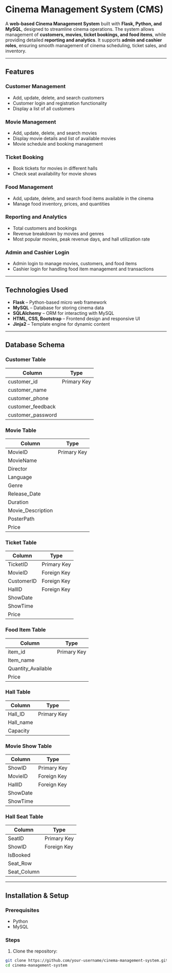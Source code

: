# Cinema Management System (CMS)

A **web-based Cinema Management System** built with **Flask, Python, and MySQL**, designed to streamline cinema operations. The system allows management of **customers, movies, ticket bookings, and food items**, while providing detailed **reporting and analytics**. It supports **admin and cashier roles**, ensuring smooth management of cinema scheduling, ticket sales, and inventory.

---

## Features

### Customer Management
- Add, update, delete, and search customers
- Customer login and registration functionality
- Display a list of all customers

### Movie Management
- Add, update, delete, and search movies
- Display movie details and list of available movies
- Movie schedule and booking management

### Ticket Booking
- Book tickets for movies in different halls
- Check seat availability for movie shows

### Food Management
- Add, update, delete, and search food items available in the cinema
- Manage food inventory, prices, and quantities

### Reporting and Analytics
- Total customers and bookings
- Revenue breakdown by movies and genres
- Most popular movies, peak revenue days, and hall utilization rate

### Admin and Cashier Login
- Admin login to manage movies, customers, and food items
- Cashier login for handling food item management and transactions

---

## Technologies Used
- **Flask** – Python-based micro web framework  
- **MySQL** – Database for storing cinema data  
- **SQLAlchemy** – ORM for interacting with MySQL  
- **HTML, CSS, Bootstrap** – Frontend design and responsive UI  
- **Jinja2** – Template engine for dynamic content  

---

## Database Schema

### Customer Table
| Column | Type |
|--------|------|
| customer_id | Primary Key |
| customer_name |  |
| customer_phone |  |
| customer_feedback |  |
| customer_password |  |

### Movie Table
| Column | Type |
|--------|------|
| MovieID | Primary Key |
| MovieName |  |
| Director |  |
| Language |  |
| Genre |  |
| Release_Date |  |
| Duration |  |
| Movie_Description |  |
| PosterPath |  |
| Price |  |

### Ticket Table
| Column | Type |
|--------|------|
| TicketID | Primary Key |
| MovieID | Foreign Key |
| CustomerID | Foreign Key |
| HallID | Foreign Key |
| ShowDate |  |
| ShowTime |  |
| Price |  |

### Food Item Table
| Column | Type |
|--------|------|
| item_id | Primary Key |
| Item_name |  |
| Quantity_Available |  |
| Price |  |

### Hall Table
| Column | Type |
|--------|------|
| Hall_ID | Primary Key |
| Hall_name |  |
| Capacity |  |

### Movie Show Table
| Column | Type |
|--------|------|
| ShowID | Primary Key |
| MovieID | Foreign Key |
| HallID | Foreign Key |
| ShowDate |  |
| ShowTime |  |

### Hall Seat Table
| Column | Type |
|--------|------|
| SeatID | Primary Key |
| ShowID | Foreign Key |
| IsBooked |  |
| Seat_Row |  |
| Seat_Column |  |

---

## Installation & Setup

### Prerequisites
- Python  
- MySQL  

### Steps
1. Clone the repository:
```bash
git clone https://github.com/your-username/cinema-management-system.git
cd cinema-management-system
